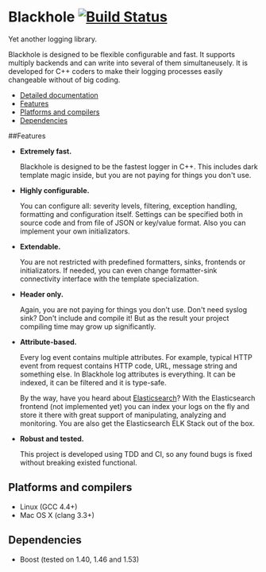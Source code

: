 # Blackhole [![Build Status](https://travis-ci.org/3Hren/blackhole.png?branch=master)](https://travis-ci.org/3Hren/blackhole) 

Yet another logging library.

Blackhole is designed to be flexible configurable and fast. It supports multiply backends and can write into several of them simultaneusely. It is developed for C++ coders to make their logging processes easily changeable without of big coding.

  * [Detailed documentation](doc/contents.md)
  * [Features](#features)
  * [Platforms and compilers](#platforms-and-compilers)
  * [Dependencies](#dependencies)

##Features
 - **Extremely fast.**

   Blackhole is designed to be the fastest logger in C++.
   This includes dark template magic inside, but you are not paying for things you don't use.
   
 - **Highly configurable.**
   
   You can configure all: severity levels, filtering, exception handling, formatting and configuration itself. Settings can be specified both in source code and from file of JSON or key/value format. Also you can implement your own initializators.
 
 - **Extendable.**
 
   You are not restricted with predefined formatters, sinks, frontends or initializators. If needed, you can even change formatter-sink connectivity interface with the template specialization.

 - **Header only.**

   Again, you are not paying for things you don't use. Don't need syslog sink? Don't include and compile it! But as the result your project compiling time may grow up significantly.

 - **Attribute-based.**
 
   Every log event contains multiple attributes. For example, typical HTTP event from request contains HTTP code, URL, message string and something else. In Blackhole log attributes is everything. It can be indexed, it can be filtered and it is type-safe.

   By the way, have you heard about [Elasticsearch](http://www.elasticsearch.org/)? With the Elasticsearch frontend (not implemented yet) you can index your logs on the fly and store it there with great support of manipulating, analyzing and monitoring. You are also get the Elasticsearch ELK Stack out of the box.

 - **Robust and tested.**
 
   This project is developed using TDD and CI, so any found bugs is fixed without breaking existed functional.

## Platforms and compilers
 - Linux (GCC 4.4+)
 - Mac OS X (clang 3.3+)


## Dependencies
 - Boost (tested on 1.40, 1.46 and 1.53)
